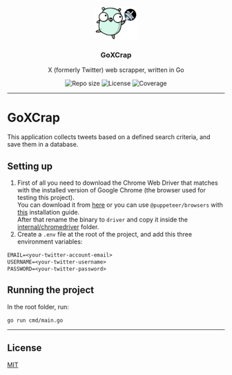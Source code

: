 <p align="center">
  <img src="media/goxcrap-logo.png" width="100" alt="Repository logo" />
</p>
<h3 align="center">GoXCrap</h3>
<p align="center">X (formerly Twitter) web scrapper, written in Go<p>
<p align="center">
    <img src="https://img.shields.io/github/repo-size/lhbelfanti/goxcrap?label=Repo%20size" alt="Repo size" />
    <img src="https://img.shields.io/github/license/lhbelfanti/goxcrap?label=License" alt="License" />
    <img src="https://codecov.io/gh/lhbelfanti/goxcrap/graph/badge.svg?token=69LLNMKXRU" alt="Coverage" />
</p>

---

# GoXCrap

This application collects tweets based on a defined search criteria, and save them in a database.

## Setting up

1. First of all you need to download the Chrome Web Driver that matches with the installed version of Google Chrome (the browser used for testing this project). </br>
    You can download it from [here](https://googlechromelabs.github.io/chrome-for-testing/) or you can use `@puppeteer/browsers` with [this](https://pptr.dev/browsers-api) installation guide. </br>
    After that rename the binary to `driver` and copy it inside the [internal/chromedriver](./internal/chromedriver) folder.
2. Create a `.env` file at the root of the project, and add this three environment variables:
```
EMAIL=<your-twitter-account-email>
USERNAME=<your-twitter-username>
PASSWORD=<your-twitter-password>
```

## Running the project

In the root folder, run:
```
go run cmd/main.go
```


---
## License
[MIT](https://choosealicense.com/licenses/mit/)
